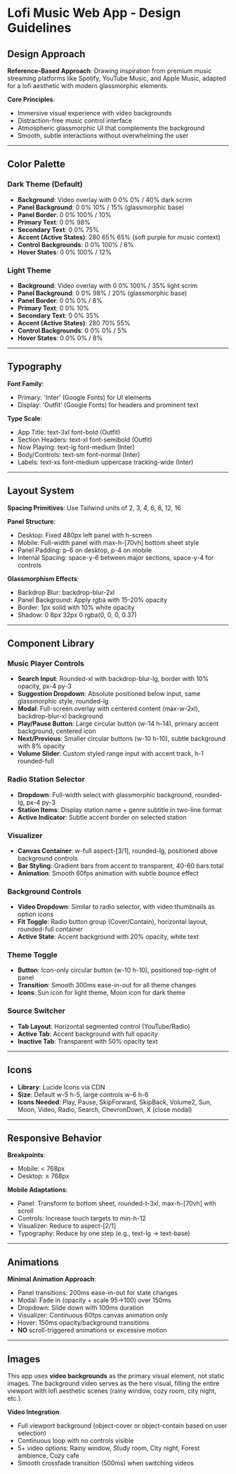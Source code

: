 # Lofi Music Web App - Design Guidelines

## Design Approach
**Reference-Based Approach**: Drawing inspiration from premium music streaming platforms like Spotify, YouTube Music, and Apple Music, adapted for a lofi aesthetic with modern glassmorphic elements.

**Core Principles**:
- Immersive visual experience with video backgrounds
- Distraction-free music control interface
- Atmospheric glassmorphic UI that complements the background
- Smooth, subtle interactions without overwhelming the user

---

## Color Palette

### Dark Theme (Default)
- **Background**: Video overlay with 0 0% 0% / 40% dark scrim
- **Panel Background**: 0 0% 10% / 15% (glassmorphic base)
- **Panel Border**: 0 0% 100% / 10%
- **Primary Text**: 0 0% 98%
- **Secondary Text**: 0 0% 75%
- **Accent (Active States)**: 280 65% 65% (soft purple for music context)
- **Control Backgrounds**: 0 0% 100% / 8%
- **Hover States**: 0 0% 100% / 12%

### Light Theme
- **Background**: Video overlay with 0 0% 100% / 35% light scrim
- **Panel Background**: 0 0% 98% / 20% (glassmorphic base)
- **Panel Border**: 0 0% 0% / 8%
- **Primary Text**: 0 0% 10%
- **Secondary Text**: 0 0% 35%
- **Accent (Active States)**: 280 70% 55%
- **Control Backgrounds**: 0 0% 0% / 5%
- **Hover States**: 0 0% 0% / 8%

---

## Typography

**Font Family**: 
- Primary: 'Inter' (Google Fonts) for UI elements
- Display: 'Outfit' (Google Fonts) for headers and prominent text

**Type Scale**:
- App Title: text-3xl font-bold (Outfit)
- Section Headers: text-xl font-semibold (Outfit)
- Now Playing: text-lg font-medium (Inter)
- Body/Controls: text-sm font-normal (Inter)
- Labels: text-xs font-medium uppercase tracking-wide (Inter)

---

## Layout System

**Spacing Primitives**: Use Tailwind units of 2, 3, 4, 6, 8, 12, 16

**Panel Structure**:
- Desktop: Fixed 480px left panel with h-screen
- Mobile: Full-width panel with max-h-[70vh] bottom sheet style
- Panel Padding: p-6 on desktop, p-4 on mobile
- Internal Spacing: space-y-6 between major sections, space-y-4 for controls

**Glassmorphism Effects**:
- Backdrop Blur: backdrop-blur-2xl
- Panel Background: Apply rgba with 15-20% opacity
- Border: 1px solid with 10% white opacity
- Shadow: 0 8px 32px 0 rgba(0, 0, 0, 0.37)

---

## Component Library

### Music Player Controls
- **Search Input**: Rounded-xl with backdrop-blur-lg, border with 10% opacity, px-4 py-3
- **Suggestion Dropdown**: Absolute positioned below input, same glassmorphic style, rounded-lg
- **Modal**: Full-screen overlay with centered content (max-w-2xl), backdrop-blur-xl background
- **Play/Pause Button**: Large circular button (w-14 h-14), primary accent background, centered icon
- **Next/Previous**: Smaller circular buttons (w-10 h-10), subtle background with 8% opacity
- **Volume Slider**: Custom styled range input with accent track, h-1 rounded-full

### Radio Station Selector
- **Dropdown**: Full-width select with glassmorphic background, rounded-lg, px-4 py-3
- **Station Items**: Display station name + genre subtitle in two-line format
- **Active Indicator**: Subtle accent border on selected station

### Visualizer
- **Canvas Container**: w-full aspect-[3/1], rounded-lg, positioned above background controls
- **Bar Styling**: Gradient bars from accent to transparent, 40-60 bars total
- **Animation**: Smooth 60fps animation with subtle bounce effect

### Background Controls
- **Video Dropdown**: Similar to radio selector, with video thumbnails as option icons
- **Fit Toggle**: Radio button group (Cover/Contain), horizontal layout, rounded-full container
- **Active State**: Accent background with 20% opacity, white text

### Theme Toggle
- **Button**: Icon-only circular button (w-10 h-10), positioned top-right of panel
- **Transition**: Smooth 300ms ease-in-out for all theme changes
- **Icons**: Sun icon for light theme, Moon icon for dark theme

### Source Switcher
- **Tab Layout**: Horizontal segmented control (YouTube/Radio)
- **Active Tab**: Accent background with full opacity
- **Inactive Tab**: Transparent with 50% opacity text

---

## Icons
- **Library**: Lucide Icons via CDN
- **Size**: Default w-5 h-5, large controls w-6 h-6
- **Icons Needed**: Play, Pause, SkipForward, SkipBack, Volume2, Sun, Moon, Video, Radio, Search, ChevronDown, X (close modal)

---

## Responsive Behavior

**Breakpoints**:
- Mobile: < 768px
- Desktop: ≥ 768px

**Mobile Adaptations**:
- Panel: Transform to bottom sheet, rounded-t-3xl, max-h-[70vh] with scroll
- Controls: Increase touch targets to min-h-12
- Visualizer: Reduce to aspect-[2/1]
- Typography: Reduce by one step (e.g., text-lg → text-base)

---

## Animations

**Minimal Animation Approach**:
- Panel transitions: 200ms ease-in-out for state changes
- Modal: Fade in (opacity + scale 95→100) over 150ms
- Dropdown: Slide down with 100ms duration
- Visualizer: Continuous 60fps canvas animation only
- Hover: 150ms opacity/background transitions
- **NO** scroll-triggered animations or excessive motion

---

## Images

This app uses **video backgrounds** as the primary visual element, not static images. The background video serves as the hero visual, filling the entire viewport with lofi aesthetic scenes (rainy window, cozy room, city night, etc.).

**Video Integration**:
- Full viewport background (object-cover or object-contain based on user selection)
- Continuous loop with no controls visible
- 5+ video options: Rainy window, Study room, City night, Forest ambience, Cozy cafe
- Smooth crossfade transition (500ms) when switching videos